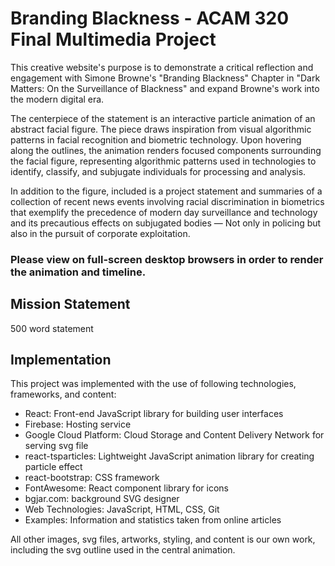 # Branding Blackness - ACAM 320 Final Multimedia Project

This creative website's purpose is to demonstrate a critical reflection and engagement with Simone Browne's "Branding Blackness" Chapter in "Dark Matters:
On the Surveillance of Blackness" and expand Browne's work into the modern digital era.

The centerpiece of the statement is an interactive particle animation of an abstract facial figure.
The piece draws inspiration from visual algorithmic patterns in facial recognition and biometric technology.
Upon hovering along the outlines, the animation renders focused components surrounding the facial figure, representing algorithmic patterns used in technologies to identify, classify, and subjugate individuals for processing and analysis.

In addition to the figure, included is a project statement and summaries of a collection of recent news events involving racial discrimination in biometrics that exemplify the precedence of modern day surveillance and technology and its precautious effects on subjugated bodies — Not only in policing but also in the pursuit of corporate exploitation.

### Please view on full-screen desktop browsers in order to render the animation and timeline.

## Mission Statement

500 word statement

## Implementation

This project was implemented with the use of following technologies, frameworks, and content:
- React: Front-end JavaScript library for building user interfaces
- Firebase: Hosting service
- Google Cloud Platform: Cloud Storage and Content Delivery Network for serving svg file
- react-tsparticles: Lightweight JavaScript animation library for creating particle effect
- react-bootstrap: CSS framework
- FontAwesome: React component library for icons
- bgjar.com: background SVG designer
- Web Technologies: JavaScript, HTML, CSS, Git
- Examples: Information and statistics taken from online articles

All other images, svg files, artworks, styling, and content is our own work, including the svg outline used in the central animation.
